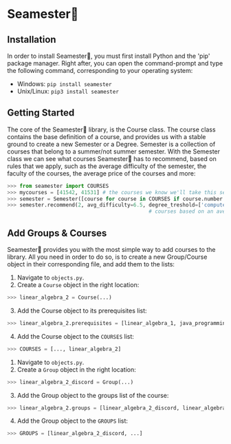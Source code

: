 # Seamester📖

## Installation
In order to install Seamester📖, you must first install Python and the 'pip' package manager. Right after, you can open the command-prompt and type the following command, corresponding to your operating system:

* Windows: ```pip install seamester```
* Unix/Linux: ```pip3 install seamester```

## Getting Started
The core of the Seamester📖 library, is the Course class. The course class contains the base definition of a course, and provides us with a stable ground to create a new Semester or a Degree. Semester is a collection of courses that belong to a summer/not summer semester. With the Semester class we can see what courses Seamester📖 has to recommend, based on rules that we apply, such as the average difficulty of the semester, the faculty of the courses, the average price of the courses and more:
```python
>>> from seamester import COURSES
>>> mycourses = [41542, 41531] # the courses we know we'll take this semester.
>>> semester = Semester([course for course in COURSES if course.number in mycourses], summer=False)
>>> semester.recommend(2, avg_difficulty=6.5, degree_treshold=['computer-science']) # a recommendation of 2 more 
                                              # courses based on an average difficulty of 6.5 or less.

```

## Add Groups & Courses
Seamester📖 provides you with the most simple way to add courses to the library. All you need in order to do so, is to create a new Group/Course object in their corresponding  file, and add them to the lists:
1. Navigate to ```objects.py```.
2. Create a ```Course``` object in the right location: 
```python 
>>> linear_algebra_2 = Course(...)
```
3. Add the Course object to its prerequisites list: 
```python
>>> linear_algebra_2.prerequisites = [linear_algebra_1, java_programming_2]
```
4. Add the Course object to the ```COURSES``` list: 
```python
>>> COURSES = [..., linear_algebra_2]
```

1. Navigate to ```objects.py```.
2. Create a ```Group``` object in the right location:
```python
>>> linear_algebra_2_discord = Group(...)
```
3. Add the Group object to the groups list of the course: 
```python
>>> linear_algebra_2.groups = [linear_algebra_2_discord, linear_algebra_2_whatsapp]
```
4. Add the Group object to the ```GROUPS``` list: 
```python
>>> GROUPS = [linear_algebra_2_discord, ...]
```
